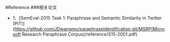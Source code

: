 #Reference
###相关论文

- 1、[SemEval-2015 Task 1: Paraphrase and Semantic Similarity in Twitter (PIT)](https://github.com/JDwangmo/paraphraseIdentification.git/MSRP(Microsoft Research Paraphrase Corpus)/reference/S15-2001.pdf)
